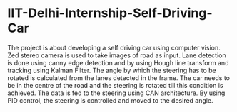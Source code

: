 # IIT-Delhi-Internship-Self-Driving-Car
The project is about developing a self driving car using computer vision. Zed stereo camera is used to take images of road as input. Lane detection is done using canny edge detection and by using Hough line transform and tracking using Kalman Filter. The angle by which the steering has to be rotated is calculated from the lanes detected in the frame. The car needs to be in the centre of the road and the steering is rotated till this condition is achieved. The data is fed to the steering using CAN architecture. By using PID control, the steering is controlled and moved to the desired angle.
